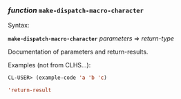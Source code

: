 ### <em>function</em> <strong>`make-dispatch-macro-character`</strong>

Syntax:

<strong>`make-dispatch-macro-character`</strong> <em>parameters</em> => <em>return-type</em>

Documentation of parameters and return-results.

Examples (not from CLHS...):

```lisp
CL-USER> (example-code 'a 'b 'c)

'return-result
```
